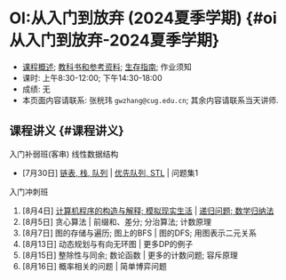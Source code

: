 # OI:从入门到放弃 (2024夏季学期) {#oi从入门到放弃-2024夏季学期}

-   [课程概述](./glos/intro); [教科书和参考资料](./glos/book);
    [生存指南](./glos/survive); 作业须知
-   课时: 上午8:30-12:00; 下午14:30-18:00
-   成绩: 无
-   本页面内容请联系: 张桄玮 `gwzhang@cug.edu.cn`;
    其余内容请联系当天讲师.

## 课程讲义 {#课程讲义}

入门补弱班(客串) 线性数据结构

-   \[7月30日\] [链表, 栈, 队列](./slides/lin-ds.html) \| [优先队列,
    STL](./slides/pqueue-stl.html) \| 问题集1

入门冲刺班

1.  \[8月4日\] [计算机程序的构造与解释; 模拟现实生活](./ch1.md) \|
    [递归问题; 数学归纳法](./ind-md.md)
2.  \[8月5日\] 贪心算法 \| 前缀和、差分; 分治算法; 计数原理
3.  \[8月7日\] 图的存储与遍历; 图上的BFS \| 图的DFS; 用图表示二元关系
4.  \[8月13日\] 动态规划与有向无环图 \| 更多DP的例子
5.  \[8月15日\] 整除性与同余; 数论函数 \| 更多的计数问题; 容斥原理
6.  \[8月16日\] 概率相关的问题 \| 简单博弈问题
